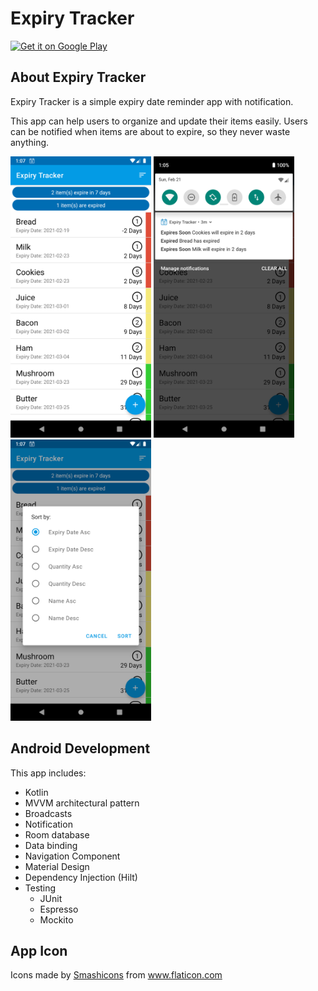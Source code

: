# Expiry Tracker
<a href='https://play.google.com/store/apps/details?id=com.davek.expirydatetracker&pcampaignid=pcampaignidMKT-Other-global-all-co-prtnr-py-PartBadge-Mar2515-1'><img alt='Get it on Google Play' src='https://play.google.com/intl/en_us/badges/static/images/badges/en_badge_web_generic.png' height="100"/></a>
## About Expiry Tracker
Expiry Tracker is a simple expiry date reminder app with notification.

This app can help users to organize and update their items easily.
Users can be notified when items are about to expire, so they never waste anything.

<img alt='Get it on Google Play' src='https://github.com/davekim0203/ExpiryTracker/blob/master/screenshots/expiry_tracker.png' height="450"/></a>
<img alt='Get it on Google Play' src='https://github.com/davekim0203/ExpiryTracker/blob/master/screenshots/expiry_tracker_notifications.png' height="450"/></a>
<img alt='Get it on Google Play' src='https://github.com/davekim0203/ExpiryTracker/blob/master/screenshots/expiry_tracker_sort.png' height="450"/></a>

## Android Development
This app includes:

 - Kotlin
 - MVVM architectural pattern
 - Broadcasts
 - Notification
 - Room database
 - Data binding
 - Navigation Component
 - Material Design
 - Dependency Injection (Hilt)
 - Testing
   - JUnit
   - Espresso
   - Mockito

## App Icon
<div>Icons made by <a href="https://www.flaticon.com/authors/smashicons" title="Smashicons">Smashicons</a> from <a href="https://www.flaticon.com/" title="Flaticon">www.flaticon.com</a></div>
